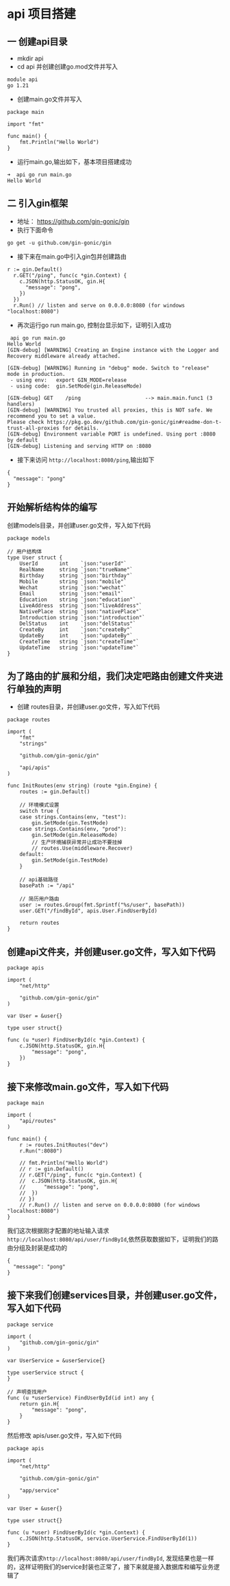 # api 项目搭建

## 一 创建api目录
- mkdir api
- cd api 并创建创建go.mod文件并写入
```
module api
go 1.21
```
- 创建main.go文件并写入
```
package main

import "fmt"

func main() {
	fmt.Println("Hello World")
}
```
- 运行main.go,输出如下，基本项目搭建成功
```
➜  api go run main.go 
Hello World
```

## 二 引入gin框架
- 地址： https://github.com/gin-gonic/gin
- 执行下面命令
```
go get -u github.com/gin-gonic/gin
```
- 接下来在main.go中引入gin包并创建路由
```
r := gin.Default()
  r.GET("/ping", func(c *gin.Context) {
    c.JSON(http.StatusOK, gin.H{
      "message": "pong",
    })
  })
  r.Run() // listen and serve on 0.0.0.0:8080 (for windows "localhost:8080")
```
  - 再次运行go run main.go, 控制台显示如下，证明引入成功
```
 api go run main.go
Hello World
[GIN-debug] [WARNING] Creating an Engine instance with the Logger and Recovery middleware already attached.

[GIN-debug] [WARNING] Running in "debug" mode. Switch to "release" mode in production.
 - using env:   export GIN_MODE=release
 - using code:  gin.SetMode(gin.ReleaseMode)

[GIN-debug] GET    /ping                     --> main.main.func1 (3 handlers)
[GIN-debug] [WARNING] You trusted all proxies, this is NOT safe. We recommend you to set a value.
Please check https://pkg.go.dev/github.com/gin-gonic/gin#readme-don-t-trust-all-proxies for details.
[GIN-debug] Environment variable PORT is undefined. Using port :8080 by default
[GIN-debug] Listening and serving HTTP on :8080
```

- 接下来访问 `http://localhost:8080/ping`,输出如下
```
{
  "message": "pong"
}
```

## 开始解析结构体的编写
创建models目录，并创建user.go文件，写入如下代码
```
package models

// 用户结构体
type User struct {
	UserId       int    `json:"userId"`
	RealName     string `json:"trueName"`
	Birthday     string `json:"birthday"`
	Mobile       string `json:"mobile"`
	Wechat       string `json:"wechat"`
	Email        string `json:"email"`
	Education    string `json:"education"`
	LiveAddress  string `json:"liveAddress"`
	NativePlace  string `json:"nativePlace"`
	Introduction string `json:"introduction"`
	DelStatus    int    `json:"delStatus"`
	CreateBy     int    `json:"createBy"`
	UpdateBy     int    `json:"updateBy"`
	CreateTime   string `json:"createTime"`
	UpdateTime   string `json:"updateTime"`
}
```

## 为了路由的扩展和分组，我们决定吧路由创建文件夹进行单独的声明
- 创建 routes目录，并创建user.go文件，写入如下代码
```
package routes

import (
	"fmt"
	"strings"

	"github.com/gin-gonic/gin"

	"api/apis"
)

func InitRoutes(env string) (route *gin.Engine) {
	routes := gin.Default()

	// 环境模式设置
	switch true {
	case strings.Contains(env, "test"):
		gin.SetMode(gin.TestMode)
	case strings.Contains(env, "prod"):
		gin.SetMode(gin.ReleaseMode)
		// 生产环境捕获异常并让成功不要挂掉
		// routes.Use(middleware.Recover)
	default:
		gin.SetMode(gin.TestMode)
	}

	// api基础路径
	basePath := "/api"

	// 简历用户路由
	user := routes.Group(fmt.Sprintf("%s/user", basePath))
	user.GET("/findById", apis.User.FindUserById)

	return routes
}
```

## 创建api文件夹，并创建user.go文件，写入如下代码
```
package apis

import (
	"net/http"

	"github.com/gin-gonic/gin"
)

var User = &user{}

type user struct{}

func (u *user) FindUserById(c *gin.Context) {
	c.JSON(http.StatusOK, gin.H{
		"message": "pong",
	})
}
```

## 接下来修改main.go文件，写入如下代码
```
package main

import (
	"api/routes"
)

func main() {
	r := routes.InitRoutes("dev")
	r.Run(":8080")

	// fmt.Println("Hello World")
	// r := gin.Default()
	// r.GET("/ping", func(c *gin.Context) {
	// 	c.JSON(http.StatusOK, gin.H{
	// 		"message": "pong",
	// 	})
	// })
	// r.Run() // listen and serve on 0.0.0.0:8080 (for windows "localhost:8080")
}
```
我们这次根据刚才配置的地址输入请求`http://localhost:8080/api/user/findById`,依然获取数据如下，证明我们的路由分组及封装是成功的
```
{
  "message": "pong"
}
```

## 接下来我们创建services目录，并创建user.go文件，写入如下代码
```
package service

import (
	"github.com/gin-gonic/gin"
)

var UserService = &userService{}

type userService struct {
}

// 声明查找用户
func (u *userService) FindUserById(id int) any {
	return gin.H{
		"message": "pong",
	}
}
```
然后修改 apis/user.go文件，写入如下代码
```
package apis

import (
	"net/http"

	"github.com/gin-gonic/gin"

	"app/service"
)

var User = &user{}

type user struct{}

func (u *user) FindUserById(c *gin.Context) {
	c.JSON(http.StatusOK, service.UserService.FindUserById(1))
}
```
我们再次请求`http://localhost:8080/api/user/findById`, 发现结果也是一样的，这样证明我们的service封装也正常了，接下来就是接入数据库和编写业务逻辑了